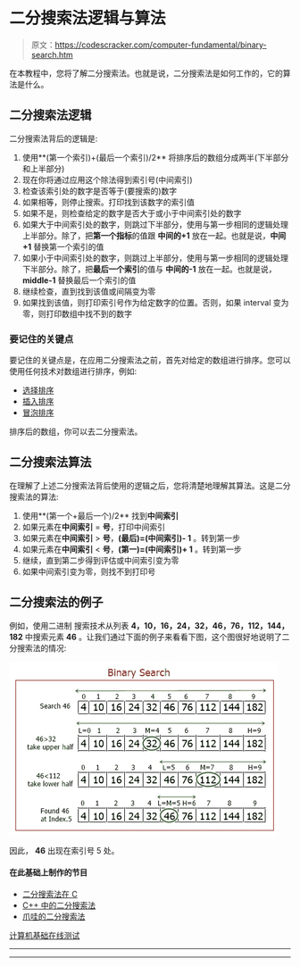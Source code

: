 # 二分搜索法逻辑与算法

> 原文：<https://codescracker.com/computer-fundamental/binary-search.htm>

在本教程中，您将了解二分搜索法。也就是说，二分搜索法是如何工作的，它的算法是什么。

## 二分搜索法逻辑

二分搜索法背后的逻辑是:

1.  使用**(第一个索引)+(最后一个索引)/2** 将排序后的数组分成两半(下半部分和上半部分)
2.  现在你将通过应用这个除法得到索引号(中间索引)
3.  检查该索引处的数字是否等于(要搜索的)数字
4.  如果相等，则停止搜索。打印找到该数字的索引值
5.  如果不是，则检查给定的数字是否大于或小于中间索引处的数字
6.  如果大于中间索引处的数字，则跳过下半部分，使用与第一步相同的逻辑处理上半部分。除了，把**第一个指标**的值跟 **中间的+1** 放在一起。也就是说，**中间+1** 替换第一个索引的值
7.  如果小于中间索引处的数字，则跳过上半部分，使用与第一步相同的逻辑处理下半部分。除了，把**最后一个索引**的值与 **中间的-1** 放在一起。也就是说， **middle-1** 替换最后一个索引的值
8.  继续检查，直到找到该值或间隔变为零
9.  如果找到该值，则打印索引号作为给定数字的位置。否则，如果 interval 变为零，则打印数组中找不到的数字

### 要记住的关键点

要记住的关键点是，在应用二分搜索法之前，首先对给定的数组进行排序。您可以使用任何技术对数组进行排序，例如:

*   [选择排序](/computer-fundamental/selection-sort.htm)
*   [插入排序](/computer-fundamental/insertion-sort.htm)
*   [冒泡排序](/computer-fundamental/bubble-sort.htm)

排序后的数组，你可以去二分搜索法。

## 二分搜索法算法

在理解了上述二分搜索法背后使用的逻辑之后，您将清楚地理解其算法。这是二分搜索法的算法:

1.  使用**(第一个+最后一个)/2** 找到**中间索引**
2.  如果元素在**中间索引** = **号**，打印中间索引
3.  如果元素在**中间索引** > **号**，**(最后)=(中间索引)- 1** 。转到第一步
4.  如果元素在**中间索引** < **号**，**(第一)=(中间索引)+ 1** 。转到第一步
5.  继续，直到第二步得到评估或中间索引变为零
6.  如果中间索引变为零，则找不到打印号

## 二分搜索法的例子

例如，使用二进制 搜索技术从列表 **4，10，16，24，32，46，76，112，144，182** 中搜索元素 **46** 。让我们通过下面的例子来看看下图，这个图很好地说明了二分搜索法的情况:

![binary search](img/19970a2374e0a9340d03f5b70be95cf2.png)

因此， **46** 出现在索引号 5 处。

#### 在此基础上制作的节目

*   [二分搜索法在 C](/c/program/c-program-binary-search.htm)
*   [C++ 中的二分搜索法](/cpp/program/cpp-program-binary-search.htm)
*   [爪哇的二分搜索法](/java/program/java-program-binary-search.htm)

[计算机基础在线测试](/exam/showtest.php?subid=14)

* * *

* * *